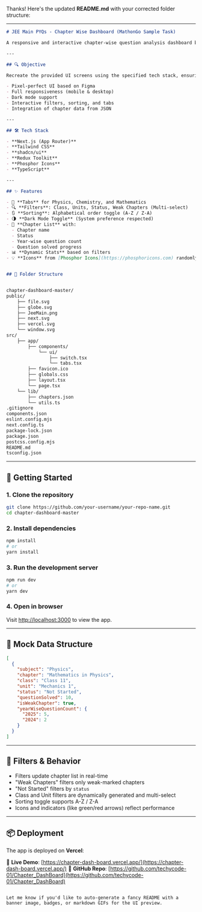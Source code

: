 Thanks! Here's the updated **README.md** with your corrected folder structure:

---

```markdown
# JEE Main PYQs - Chapter Wise Dashboard (MathonGo Sample Task)

A responsive and interactive chapter-wise question analysis dashboard built with **Next.js**, **Tailwind CSS**, **shadcn/ui**, and **Redux Toolkit**. This project is a submission for the MathonGo Frontend Developer Sample Task, matching the provided Figma designs with pixel perfection.

---

## 🔍 Objective

Recreate the provided UI screens using the specified tech stack, ensuring:

- Pixel-perfect UI based on Figma
- Full responsiveness (mobile & desktop)
- Dark mode support
- Interactive filters, sorting, and tabs
- Integration of chapter data from JSON

---

## 🛠️ Tech Stack

- **Next.js (App Router)**
- **Tailwind CSS**
- **shadcn/ui**
- **Redux Toolkit**
- **Phosphor Icons**
- **TypeScript**

---

## ✨ Features

- 🔁 **Tabs** for Physics, Chemistry, and Mathematics
- 🔍 **Filters**: Class, Units, Status, Weak Chapters (Multi-select)
- 🔃 **Sorting**: Alphabetical order toggle (A-Z / Z-A)
- 🌗 **Dark Mode Toggle** (System preference respected)
- 📘 **Chapter List** with:
  - Chapter name
  - Status
  - Year-wise question count
  - Question solved progress
- 📊 **Dynamic Stats** based on filters
- 💡 **Icons** from [Phosphor Icons](https://phosphoricons.com) randomly assigned to chapters
```

```markdown

## 📁 Folder Structure


chapter-dashboard-master/
public/
    ├── file.svg
    ├── globe.svg
    ├── JeeMain.png
    ├── next.svg
    ├── vercel.svg
    └── window.svg
src/
    ├── app/
        ├── components/
            └── ui/
                ├── switch.tsx
                └── tabs.tsx
        ├── favicon.ico
        ├── globals.css
        ├── layout.tsx
        └── page.tsx
    └── lib/
        ├── chapters.json
        └── utils.ts
.gitignore
components.json
eslint.config.mjs
next.config.ts
package-lock.json
package.json
postcss.config.mjs
README.md
tsconfig.json

````

---

## 🚀 Getting Started

### 1. Clone the repository
```bash
git clone https://github.com/your-username/your-repo-name.git
cd chapter-dashboard-master
````

### 2. Install dependencies

```bash
npm install
# or
yarn install
```

### 3. Run the development server

```bash
npm run dev
# or
yarn dev
```

### 4. Open in browser

Visit [http://localhost:3000](http://localhost:3000) to view the app.

---

## 🧪 Mock Data Structure

```json
[
  {
    "subject": "Physics",
    "chapter": "Mathematics in Physics",
    "class": "Class 11",
    "unit": "Mechanics 1",
    "status": "Not Started",
    "questionSolved": 10,
    "isWeakChapter": true,
    "yearWiseQuestionCount": {
      "2025": 5,
      "2024": 2
    }
  }
]
```

---

## 🔄 Filters & Behavior

* Filters update chapter list in real-time
* "Weak Chapters" filters only weak-marked chapters
* "Not Started" filters by `status`
* Class and Unit filters are dynamically generated and multi-select
* Sorting toggle supports A-Z / Z-A
* Icons and indicators (like green/red arrows) reflect performance

---

## 📦 Deployment

The app is deployed on **Vercel**:

🔗 **Live Demo**: [https://chapter-dash-board.vercel.app/](https://chapter-dash-board.vercel.app/)
📁 **GitHub Repo**: [https://github.com/techycode-01/Chapter_DashBoard](https://github.com/techycode-01/Chapter_DashBoard)

```

Let me know if you'd like to auto-generate a fancy README with a banner image, badges, or markdown GIFs for the UI preview.
```
